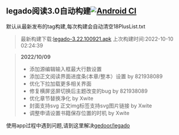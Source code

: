 ## legado阅读3.0自动构建[![Android CI](https://github.com/10bits/gedoor-Build/workflows/Android%20CI/badge.svg)](https://github.com/10bits/gedoor-Build/actions)

默认从最新发布的tag构建,每次构建会自动清空18PlusList.txt

> 最新构建下载:[legado-3.22.100921.apk](https://github.com/nsv2051/gedoor-Build/releases/download/legado-3.22.100921/legado-3.22.100921.apk) 上次构建时间:2022-10-10 02:24:39
<!--start-->
> **2022/10/09**
> 
> * 添加源编辑输入框最大行数设置
> * 添加正文阅读界面进度条(本章/整本）设置 by 821938089
> * 优化下拉加载更多相关界面
> * 修复横屏竖屏切换后主题改变的bug by 821938089
> * 优化章节替换净化 by Xwite
> * 封面支持svg 正文img标签支持svg图片链接 by Xwite
> * 调整申请设置书籍保存位置的时机 by Xwite
<!--end-->
  
使用app过程中遇到问题,请到这里解决[gedoor/legado](https://github.com/gedoor/legado/issues)

